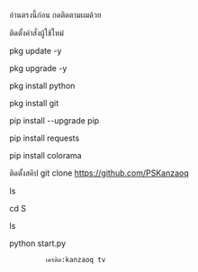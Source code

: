 อ่านตรงนี้ก่อน
กดติดตามผมด้วย


ติดตั้งคำสั่งผู้ใช้ใหม่

pkg update -y

pkg upgrade -y

pkg install python

pkg install git

pip install --upgrade pip

pip install requests

pip install colorama


ติดตั้งสคิป
git clone 
https://github.com/PSKanzaoq

ls

cd S

ls

python start.py

             เครดิต:kanzaoq tv
